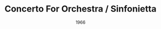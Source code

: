 ---
discogs_id: 4464698
discogs_master_id: 616525
title: Concerto For Orchestra / Sinfonietta
artists: ['George Szell', 'The Cleveland Orchestra']
date: 1966
genre: ['Classical']
image: Concerto For Orchestra - Sinfonietta-4464698.jpg
label: Columbia Masterworks
country: US
---